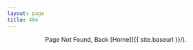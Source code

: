 ```yaml
---
layout: page
title: 404
---
```


<p align=center>Page Not Found, Back [Home]({{ site.baseurl }}/).</p>